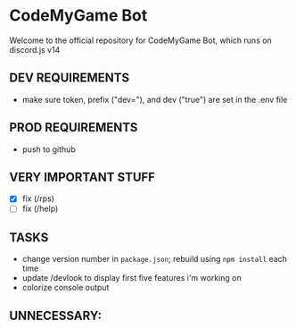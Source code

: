 # CodeMyGame Bot
Welcome to the official repository for CodeMyGame Bot, which runs on discord.js v14

## DEV REQUIREMENTS
- make sure token, prefix ("dev="), and dev ("true") are set in the .env file

## PROD REQUIREMENTS
- push to github

## VERY IMPORTANT STUFF
- [x] fix (/rps)
- [ ] fix (/help)

## TASKS
- change version number in `package.json`; rebuild using `npm install` each time
- update /devlook to display first five features i'm working on
- colorize console output

## UNNECESSARY:
<!-- /*
* unnecessary dependencies for now
- "chalk": "^4.1.1",
        "ffmpeg-static": "^4.4.0",
        "libsodium-wrappers": "^0.7.9",
        "sequelize": "^6.6.5",
        "sqlite3": "^4.2.0"

*/ -->